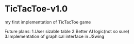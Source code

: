 # TicTacToe-v1.0
my first implementation of TicTacToe game

Future plans:
1.User sizable table
2.Better AI logic(not so sure)
3.Implementation of graphical interface in JSwing
